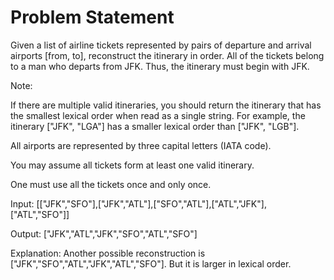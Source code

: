 # Problem Statement

Given a list of airline tickets represented by pairs of departure and arrival airports [from, to], reconstruct the itinerary in order. 
All of the tickets belong to a man who departs from JFK. Thus, the itinerary must begin with JFK.


Note:


If there are multiple valid itineraries, you should return the itinerary that has the smallest lexical order when read as a single string. 
For example, the itinerary ["JFK", "LGA"] has a smaller lexical order than ["JFK", "LGB"].

All airports are represented by three capital letters (IATA code).

You may assume all tickets form at least one valid itinerary.

One must use all the tickets once and only once.

Input: [["JFK","SFO"],["JFK","ATL"],["SFO","ATL"],["ATL","JFK"],["ATL","SFO"]]

Output: ["JFK","ATL","JFK","SFO","ATL","SFO"]

Explanation: Another possible reconstruction is ["JFK","SFO","ATL","JFK","ATL","SFO"]. But it is larger in lexical order.

        
